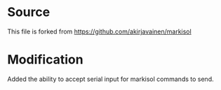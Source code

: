 # Source

This file is forked from https://github.com/akirjavainen/markisol

# Modification

Added the ability to accept serial input for markisol commands to send.
